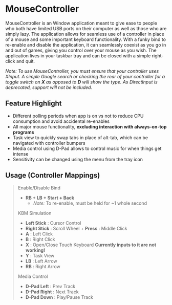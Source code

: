 # MouseController
MouseController is an Window application meant to give ease to people who both have limited USB ports on their computer as well as those who are simply lazy. The application allows for seamless use of a controller in place of a mouse and some important keyboard functionality. With a funky bind to re-enable and disable the application, it can seamlessly coexist as you go in and out of games, giving you control over your mouse as you wish. The application lives in your taskbar tray and can be closed with a simple right-click and quit.

*Note: To use MouseController, you must ensure that your controller uses XInput. A simple Google search or checking the rear of your controller for a toggle switch on **X** as opposed to **D** will show the type. As DirectInput is deprecated, support will not be included.*

## Feature Highlight
- Different polling periods when app is on vs not to reduce CPU consumption and avoid accidental re-enables
- All major mouse functionality, **excluding interaction with always-on-top programs**
- Task view to quickly swap tabs in place of alt-tab, which can be navigated with controller bumpers
- Media control using D-Pad allows to control music for when things get intense
- Sensitivity can be changed using the menu from the tray icon

## Usage (Controller Mappings)
> Enable/Disable Bind
> * **RB + LB + Start + Back**
>   * *Note:* To re-enable, must be held for ~1 whole second
>
> KBM Simulation
> * **Left Stick** : Cursor Control
> * **Right Stick** : Scroll Wheel + **Press** : Middle Click
> * **A** : Left Click
> * **B** : Right Click
> * **X** : Open/Close Touch Keyboard   **Currently inputs to it are not working!**
> * **Y** : Task View
> * **LB** : Left Arrow
> * **RB** : Right Arrow
>
> Media Control
> * **D-Pad Left** : Prev Track
> * **D-Pad Right** : Next Track
> * **D-Pad Down** : Play/Pause Track
